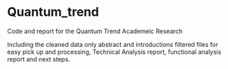 # Quantum_trend
Code and report for the Quantum Trend Academeic Research

Including the cleaned data only abstract and introductions filtered files for easy pick up and processing, Technical Analysis report, functional analysis report and next steps. 
